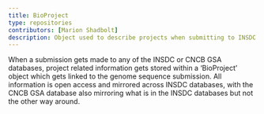 ```yaml
---
title: BioProject
type: repositories
contributors: [Marion Shadbolt]
description: Object used to describe projects when submitting to INSDC and CNCB repositories
---
```


When a submission gets made to any of the INSDC or CNCB GSA databases, project related information gets stored within a ‘BioProject’ object which gets linked to the genome sequence submission. All information is open access and mirrored across INSDC databases, with the CNCB GSA database also mirroring what is in the INSDC databases but not the other way around.
